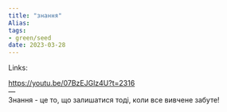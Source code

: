 ```yaml
---
title: "знання"
Alias: 
tags:
- green/seed
date: 2023-03-28  
---
```

Links:   

https://youtu.be/07BzEJGlz4U?t=2316  
—  
Знання - це то, що залишатися тоді, коли все вивчене забуте!